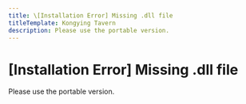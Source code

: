 ```yaml
---
title: \[Installation Error] Missing .dll file
titleTemplate: Kongying Tavern
description: Please use the portable version.
---
```


[文：【无法安装】提示缺乏dll文件]: # 'https://support.qq.com/products/321980/faqs/127820'

# [Installation Error] Missing .dll file

Please use the portable version.
